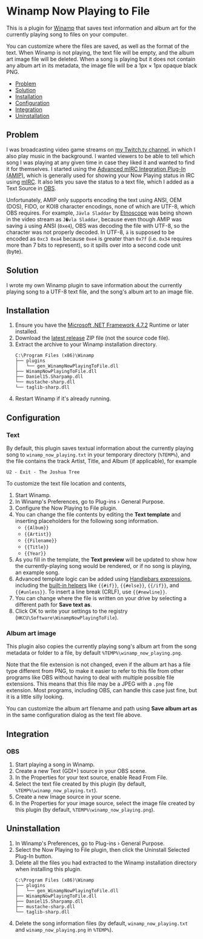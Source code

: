 Winamp Now Playing to File
===

This is a plugin for [Winamp](http://www.winamp.com/) that saves text information and album art for the currently playing song to files on your computer.

You can customize where the files are saved, as well as the format of the text. When Winamp is not playing, the text file will be empty, and the album art image file will be deleted. When a song is playing but it does not contain any album art in its metadata, the image file will be a 1px × 1px opaque black PNG.

<!-- MarkdownTOC autolink="true" bracket="round" autoanchor="true" levels="1,2" -->

- [Problem](#problem)
- [Solution](#solution)
- [Installation](#installation)
- [Configuration](#configuration)
- [Integration](#integration)
- [Uninstallation](#uninstallation)

<!-- /MarkdownTOC -->

<a id="problem"></a>
## Problem

I was broadcasting video game streams on [my Twitch.tv channel](https://twitch.tv/aldaviva), in which I also play music in the background. I wanted viewers to be able to tell which song I was playing at any given time in case they liked it and wanted to find it for themselves. I started using the [Advanced mIRC Integration Plug-In (AMIP)](http://amip.tools-for.net/wiki/), which is generally used for showing your Now Playing status in IRC using [mIRC](https://www.mirc.com/). It also lets you save the status to a text file, which I added as a Text Source in [OBS](https://obsproject.com/).

Unfortunately, AMIP only supports encoding the text using ANSI, OEM (DOS), FIDO, or KOI8 character encodings, none of which are UTF-8, which OBS requires. For example, `Jävla Sladdar` by [Etnoscope](https://www.discogs.com/Etnoscope-Way-Over-Deadline/master/284523) was being shown in the video stream as `J�vla Sladdar`, because even though AMIP was saving `ä` using ANSI (`0xe4`), OBS was decoding the file with UTF-8, so the character was not properly decoded. In UTF-8, `ä` is supposed to be encoded as `0xc3 0xa4` because `0xe4` is greater than `0x7f` (i.e. `0x34` requires more than 7 bits to represent), so it spills over into a second code unit (byte).

<a id="solution"></a>
## Solution

I wrote my own Winamp plugin to save information about the currently playing song to a UTF-8 text file, and the song's album art to an image file.

<a id="installation"></a>
## Installation

1. Ensure you have the [Microsoft .NET Framework 4.7.2](https://dotnet.microsoft.com/download/dotnet-framework) Runtime or later installed.
1. Download the [latest release](https://github.com/Aldaviva/WinampNowPlayingToFile/releases) ZIP file (not the source code file).
1. Extract the archive to your Winamp installation directory.
    ```
    C:\Program Files (x86)\Winamp
    ├── plugins
    │   └── gen_WinampNowPlayingToFile.dll
    ├── WinampNowPlayingToFile.dll
    ├── Daniel15.Sharpamp.dll
    └── mustache-sharp.dll
    └── taglib-sharp.dll
    ```
1. Restart Winamp if it's already running.

<a id="configuration"></a>
## Configuration

<a id="text"></a>
### Text

By default, this plugin saves textual information about the currently playing song to `winamp_now_playing.txt` in your temporary directory (`%TEMP%`), and the file contains the track Artist, Title, and Album (if applicable), for example
```text
U2 - Exit - The Joshua Tree
```

To customize the text file location and contents,

1. Start Winamp.
1. In Winamp's Preferences, go to Plug-ins › General Purpose.
1. Configure the Now Playing to File plugin.
1. You can change the file contents by editing the **Text template** and inserting placeholders for the following song information.
	- `{{Album}}`
	- `{{Artist}}`
	- `{{Filename}}`
	- `{{Title}}`
	- `{{Year}}`
1. As you fill in the template, the **Text preview** will be updated to show how the currently-playing song would be rendered, or if no song is playing, an example song.
1. Advanced template logic can be added using [Handlebars expressions](https://handlebarsjs.com/), including the [built-in helpers](https://handlebarsjs.com/guide/builtin-helpers.html) like `{{#if}}`, `{{#else}}`, `{{/if}}`, and `{{#unless}}`. To insert a line break (CRLF), use `{{#newline}}`.
1. You can change where the file is written on your drive by selecting a different path for **Save text as**.
1. Click OK to write your settings to the registry (`HKCU\Software\WinampNowPlayingToFile`).

<a id="album-art-image"></a>
### Album art image

This plugin also copies the currently playing song's album art from the song metadata or folder to a file, by default `%TEMP%\winamp_now_playing.png`.

Note that the file extension is not changed, even if the album art has a file type different from PNG, to make it easier to refer to this file from other programs like OBS without having to deal with multiple possible file extensions. This means that this file may be a JPEG with a `.png` file extension. Most programs, including OBS, can handle this case just fine, but it is a little silly looking.

You can customize the album art filename and path using **Save album art as** in the same configuration dialog as the text file above.

<a id="integration"></a>
## Integration

<a id="obs"></a>
### OBS

1. Start playing a song in Winamp.
1. Create a new Text (GDI+) source in your OBS scene.
1. In the Properties for your text source, enable Read From File.
1. Select the text file created by this plugin (by default, `%TEMP%\winamp_now_playing.txt`).
1. Create a new Image source in your scene.
1. In the Properties for your image source, select the image file created by this plugin (by default, `%TEMP%\winamp_now_playing.png`).

<a id="uninstallation"></a>
## Uninstallation

1. In Winamp's Preferences, go to Plug-ins › General Purpose.
1. Select the Now Playing to File plugin, then click the Uninstall Selected Plug-In button.
1. Delete all the files you had extracted to the Winamp installation directory when installing this plugin.
    ```
    C:\Program Files (x86)\Winamp
    ├── plugins
    │   └── gen_WinampNowPlayingToFile.dll
    ├── WinampNowPlayingToFile.dll
    ├── Daniel15.Sharpamp.dll
    ├── mustache-sharp.dll
    └── taglib-sharp.dll
    ```
1. Delete the song information files (by default, `winamp_now_playing.txt` and `winamp_now_playing.png` in `%TEMP%`).
